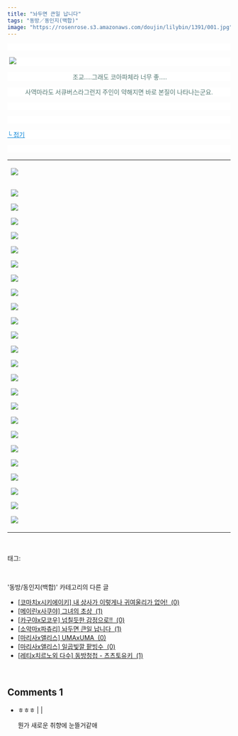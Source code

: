 ```yaml
---
title: "놔두면 큰일 납니다"
tags: "동방／동인지(백합)"
image: "https://rosenrose.s3.amazonaws.com/doujin/lilybin/1391/001.jpg"
---
```

<div class="article">
<div class="area_view">
<p style="text-align: justify; background: white"> 
 </p><p style="text-align: justify; background: white"><span style="color:#557a74; font-family:돋움"> <img src="{{ site.imgserver1 }}/lilybin/1391/001.jpg"/>
</span></p><p style="text-align: center; background: white"><span style="color:#557a74; font-family:돋움"> 조교.....그래도 코아파체라 너무 좋.....
</span></p><p style="text-align: center; background: white"><span style="color:#557a74; font-family:돋움">사역마라도 서큐버스라그런지 주인이 약해지면 바로 본질이 나타나는군요.
</span></p><p style="text-align: center; background: white"> 
 </p><p style="text-align: justify; background: white"> 
 </p><p style="text-align: justify; background: white"><a href="http://blog.naver.com/PostView.nhn?blogId=cjb0236&amp;logNo=150156234336&amp;parentCategoryNo=&amp;categoryNo=41&amp;viewDate=&amp;isShowPopularPosts=false&amp;from=postView"><span style="color:#0482d6; font-family:돋움; text-decoration:underline">└ 접기</span></a><span style="color:#557a74; font-family:돋움">
</span></p><p style="text-align: justify; background: white">
 </p><div><table border="0" style="border-collapse:collapse"><colgroup><col style="width:829px"/></colgroup><tbody valign="top"><tr><td valign="middle"><p><img src="{{ site.imgserver1 }}/lilybin/1391/002.jpg"/><span style="color:#557a74; font-family:돋움; font-size:12pt">
</span></p><p style="text-align: justify"><span style="color:#557a74; font-family:돋움; font-size:10pt"><br/><img src="{{ site.imgserver1 }}/lilybin/1391/003.jpg"/><br/><br/><img src="{{ site.imgserver1 }}/lilybin/1391/004.jpg"/><br/><br/><img src="{{ site.imgserver1 }}/lilybin/1391/005.jpg"/><br/><br/><img src="{{ site.imgserver1 }}/lilybin/1391/006.jpg"/><br/><br/><img src="{{ site.imgserver1 }}/lilybin/1391/007.jpg"/><br/><br/><img src="{{ site.imgserver1 }}/lilybin/1391/008.jpg"/><br/><br/><img src="{{ site.imgserver1 }}/lilybin/1391/009.jpg"/><br/><br/><img src="{{ site.imgserver1 }}/lilybin/1391/010.jpg"/><br/><br/><img src="{{ site.imgserver1 }}/lilybin/1391/011.jpg"/><br/><br/><img src="{{ site.imgserver1 }}/lilybin/1391/012.jpg"/><br/><br/><img src="{{ site.imgserver1 }}/lilybin/1391/013.jpg"/><br/><br/><img src="{{ site.imgserver1 }}/lilybin/1391/014.jpg"/><br/><br/><img src="{{ site.imgserver1 }}/lilybin/1391/015.jpg"/><br/><br/><img src="{{ site.imgserver1 }}/lilybin/1391/016.jpg"/><br/><br/><img src="{{ site.imgserver1 }}/lilybin/1391/017.jpg"/><br/><br/><img src="{{ site.imgserver1 }}/lilybin/1391/018.jpg"/><br/><br/><img src="{{ site.imgserver1 }}/lilybin/1391/019.jpg"/><br/><br/><img src="{{ site.imgserver1 }}/lilybin/1391/020.jpg"/><br/><br/><img src="{{ site.imgserver1 }}/lilybin/1391/021.jpg"/><br/><br/><img src="{{ site.imgserver1 }}/lilybin/1391/022.jpg"/><br/><br/><img src="{{ site.imgserver1 }}/lilybin/1391/023.jpg"/><br/><br/><img src="{{ site.imgserver1 }}/lilybin/1391/024.jpg"/><br/><br/><img src="{{ site.imgserver1 }}/lilybin/1391/025.jpg"/><br/><br/><img src="{{ site.imgserver1 }}/lilybin/1391/026.jpg"/></span></p></td></tr></tbody></table></div>
</div></div><br/>
<div class="tagTrail">
<p>태그: </p>
<ul>
</ul>
</div><br/>
<div class="another">
<p>'동방/동인지(백합)' 카테고리의 다른 글</p>
<ul>
<li><a href="/lilybin_1394">
[코마치x시키에이키] 내 상사가 이렇게나 귀여울리가 없어!  (0)
</a></li>
<li><a href="/lilybin_1393">
[메이린x사쿠야] 그녀의 초상  (1)
</a></li>
<li><a href="/lilybin_1392">
[카구야x모코우] 넘칠듯한 감정으로!!  (0)
</a></li>
<li><a href="/lilybin_1391">
[소악마x파츄리] 놔두면 큰일 납니다  (1)
</a></li>
<li><a href="/lilybin_1390">
[마리사x앨리스] UMAxUMA  (0)
</a></li>
<li><a href="/lilybin_1389">
[마리사x앨리스] 일곱빛깔 팥빙수  (0)
</a></li>
<li><a href="/lilybin_1388">
[레티x치르노외 다수] 동방청첩 - 츠츠토유키  (1)
</a></li>
</ul>
</div><br/>
<div class="comment">
<h2 class="bold">Comments <span id="commentCount1391">1</span></h2>
<div style="clear:both;">
<div id="entry1391Comment" style="display:block">
<ul class="list_reply">
<li class="rp_general" id="comment13310378">
<div class="post-comment">
<div>
<span>
<i class="fa fa-user"></i>ㅎㅎㅎ |
                                |
                               
</span>
<p>뭔가 새로운 취향에 눈뜰거같애</p>

</div>
</div>
</li>
</ul>
</div>
</div>
</div><br/>
<br/>
<p id="refer"></p>
<br/>

